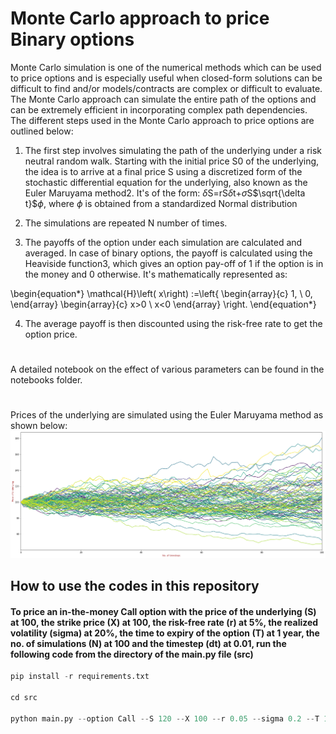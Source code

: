 # Monte Carlo approach to price Binary options


Monte Carlo simulation is one of the numerical methods which can be used to price options and is especially useful when closed-form solutions can be difficult to find and/or models/contracts are complex or difficult to evaluate. The Monte Carlo approach can simulate the entire path of the options and can be extremely efficient in incorporating complex path dependencies. The different steps used in the Monte Carlo approach to price options are outlined below:

1. The first step involves simulating the path of the underlying under a risk neutral random walk. Starting with the initial price S0 of the underlying, the idea is to arrive at a final price S using a discretized form of the stochastic differential equation for the underlying, also known as the Euler Maruyama method2. It's of the form: $\delta$S=rS$\delta$t+$\sigma$S$\sqrt{\delta t}$$\phi$, where $\phi$ is obtained from a standardized Normal distribution

2. The simulations are repeated N number of times.

3. The payoffs of the option under each simulation are calculated and averaged. In case of binary options, the payoff is calculated using the Heaviside function3, which gives an option pay-off of 1 if the option is in the money and 0 otherwise. It's mathematically represented as:

\begin{equation*} \mathcal{H}\left( x\right) :=\left{ \begin{array}{c} 1, \ 0, \end{array} \begin{array}{c} x>0 \ x<0 \end{array} \right. \end{equation*}

4. The average payoff is then discounted using the risk-free rate to get the option price.

#
A detailed notebook on the effect of various parameters can be found in the notebooks folder.

#
Prices of the underlying are simulated using the Euler Maruyama method as shown below:
![Simulation of the prices of the underlying](images/README_8_1.png)

## How to use the codes in this repository

#### To price an in-the-money Call option with the price of the underlying (S) at 100, the strike price (X) at 100, the risk-free rate (r) at 5%, the realized volatility (sigma) at 20%, the time to expiry of the option (T) at 1 year, the no. of simulations (N) at 100 and the timestep (dt) at 0.01, run the following code from the directory of the main.py file (src) 

```python
pip install -r requirements.txt

cd src

python main.py --option Call --S 120 --X 100 --r 0.05 --sigma 0.2 --T 1 --dt 0.01 --N 1000

